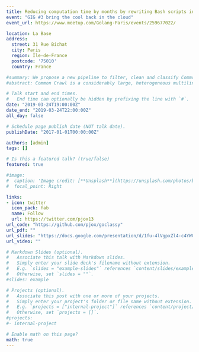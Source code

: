 ```yaml
---
title: Reducing computation time by months by rewriting Bash scripts in Go
event: "GIG #3 bring the cool back in the cloud"
event_url: https://www.meetup.com/Golang-Paris/events/259677022/

location: La Base
address:
  street: 31 Rue Bichat
  city: Paris
  region: Île-de-France
  postcode: '75010'
  country: France

#summary: We propose a new pipeline to filter, clean and classify Common Crawl by language, we publish the final corpus under the name OSCAR.
#abstract: Common Crawl is a considerably large, heterogeneous multilingual corpus comprised of crawled documents from the internet, surpassing 20TB of data and distributed as a set of more than 50 thousand plain text files where each contains many documents written in a wide variety of languages. Even though each document has a metadata block associated to it, this data lacks any information about the language in which each document is written, making it extremely difficult to use Common Crawl for monolingual applications. We propose a general, highly parallel, multithreaded pipeline to clean and classify Common Crawl by language; we specifically design it so that it runs efficiently on medium to low resource infrastructures where I/O speeds are the main constraint. We develop the pipeline so that it can be easily reapplied to any kind of  heterogeneous corpus and so that it can be parameterised to a wide range of infrastructures. We also distribute a 6.3TB version of Common Crawl, filtered, classified by language, shuffled at line level in order to avoid copyright issues, and ready to be used for NLP applications.

# Talk start and end times.
#   End time can optionally be hidden by prefixing the line with `#`.
date: "2019-03-24T19:00:00Z"
date_end: "2019-03-24T22:00:00Z"
all_day: false

# Schedule page publish date (NOT talk date).
publishDate: "2017-01-01T00:00:00Z"

authors: [admin]
tags: []

# Is this a featured talk? (true/false)
featured: true

#image:
#  caption: 'Image credit: [**Unsplash**](https://unsplash.com/photos/bzdhc5b3Bxs)'
#  focal_point: Right

links:
- icon: twitter
  icon_pack: fab
  name: Follow
  url: https://twitter.com/pjox13
url_code: "https://github.com/pjox/goclassy"
url_pdf: ""
url_slides: "https://docs.google.com/presentation/d/1fu-4lVgpxZl4-c4YWGMgUbtW8jxUBKuvZeaEjvUxTgo/edit?usp=sharing"
url_video: ""

# Markdown Slides (optional).
#   Associate this talk with Markdown slides.
#   Simply enter your slide deck's filename without extension.
#   E.g. `slides = "example-slides"` references `content/slides/example-slides.md`.
#   Otherwise, set `slides = ""`.
#slides: example

# Projects (optional).
#   Associate this post with one or more of your projects.
#   Simply enter your project's folder or file name without extension.
#   E.g. `projects = ["internal-project"]` references `content/project/deep-learning/index.md`.
#   Otherwise, set `projects = []`.
#projects:
#- internal-project

# Enable math on this page?
math: true
---
```

